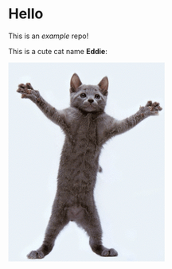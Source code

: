 # Hello

This is an *example* repo!

This is a cute cat name **Eddie**:

![This is a dancing cat](./Gif_Animated_Fail.gif)
